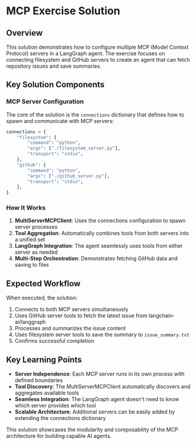 # MCP Exercise Solution

## Overview

This solution demonstrates how to configure multiple MCP (Model Context Protocol) servers in a LangGraph agent. The exercise focuses on connecting filesystem and GitHub servers to create an agent that can fetch repository issues and save summaries.

## Key Solution Components

### MCP Server Configuration

The core of the solution is the `connections` dictionary that defines how to spawn and communicate with MCP servers:

```python
connections = {
    "filesystem": {
        "command": "python",
        "args": ["./filesystem_server.py"],
        "transport": "stdio",
    },
    "github": {
        "command": "python",
        "args": ["./github_server.py"],
        "transport": "stdio",
    },
}
```

### How It Works

1. **MultiServerMCPClient**: Uses the connections configuration to spawn server processes
2. **Tool Aggregation**: Automatically combines tools from both servers into a unified set
3. **LangGraph Integration**: The agent seamlessly uses tools from either server as needed
4. **Multi-Step Orchestration**: Demonstrates fetching GitHub data and saving to files

## Expected Workflow

When executed, the solution:
1. Connects to both MCP servers simultaneously
2. Uses GitHub server tools to fetch the latest issue from langchain-ai/langgraph
3. Processes and summarizes the issue content
4. Uses filesystem server tools to save the summary to `issue_summary.txt`
5. Confirms successful completion

## Key Learning Points

- **Server Independence**: Each MCP server runs in its own process with defined boundaries
- **Tool Discovery**: The MultiServerMCPClient automatically discovers and aggregates available tools
- **Seamless Integration**: The LangGraph agent doesn't need to know which server provides which tool
- **Scalable Architecture**: Additional servers can be easily added by extending the connections dictionary

This solution showcases the modularity and composability of the MCP architecture for building capable AI agents.